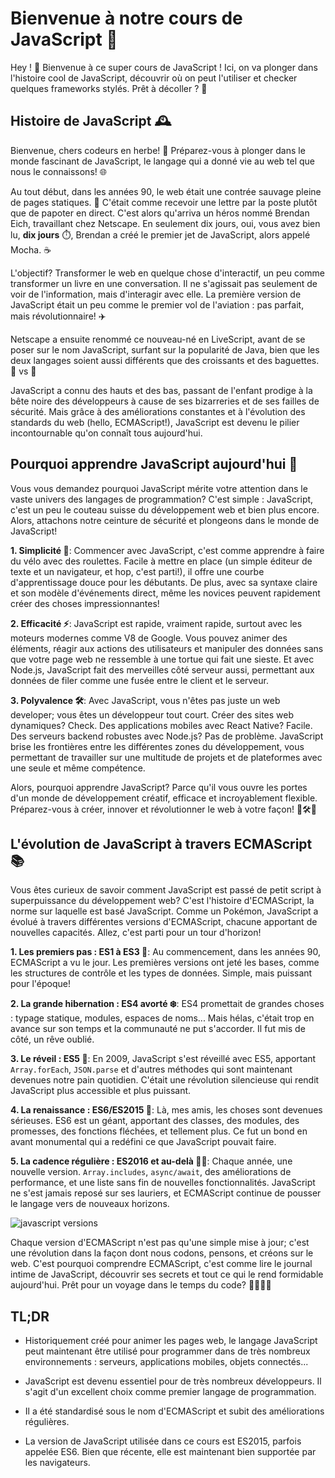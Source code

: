# Bienvenue à notre cours de JavaScript 🚀

Hey ! 👋 Bienvenue à ce super cours de JavaScript ! Ici, on va plonger dans l'histoire cool de JavaScript, découvrir où on peut l'utiliser et checker quelques frameworks stylés. Prêt à décoller ? 🌟

## Histoire de JavaScript 🕰️

Bienvenue, chers codeurs en herbe! 🌱 Préparez-vous à plonger dans le monde fascinant de JavaScript, le langage qui a donné vie au web tel que nous le connaissons! 🌐

Au tout début, dans les années 90, le web était une contrée sauvage pleine de pages statiques. 📜 C'était comme recevoir une lettre par la poste plutôt que de papoter en direct. C'est alors qu'arriva un héros nommé Brendan Eich, travaillant chez Netscape. En seulement dix jours, oui, vous avez bien lu, **dix jours** ⏱️, Brendan a créé le premier jet de JavaScript, alors appelé Mocha. ☕

L'objectif? Transformer le web en quelque chose d'interactif, un peu comme transformer un livre en une conversation. Il ne s'agissait pas seulement de voir de l'information, mais d'interagir avec elle. La première version de JavaScript était un peu comme le premier vol de l'aviation : pas parfait, mais révolutionnaire! ✈️

Netscape a ensuite renommé ce nouveau-né en LiveScript, avant de se poser sur le nom JavaScript, surfant sur la popularité de Java, bien que les deux langages soient aussi différents que des croissants et des baguettes. 🥐 vs 🥖

JavaScript a connu des hauts et des bas, passant de l'enfant prodige à la bête noire des développeurs à cause de ses bizarreries et de ses failles de sécurité. Mais grâce à des améliorations constantes et à l'évolution des standards du web (hello, ECMAScript!), JavaScript est devenu le pilier incontournable qu'on connaît tous aujourd'hui.

## Pourquoi apprendre JavaScript aujourd'hui 🤔

Vous vous demandez pourquoi JavaScript mérite votre attention dans le vaste univers des langages de programmation? C'est simple : JavaScript, c'est un peu le couteau suisse du développement web et bien plus encore. Alors, attachons notre ceinture de sécurité et plongeons dans le monde de JavaScript!

**1. Simplicité 🎨**: Commencer avec JavaScript, c'est comme apprendre à faire du vélo avec des roulettes. Facile à mettre en place (un simple éditeur de texte et un navigateur, et hop, c'est parti!), il offre une courbe d'apprentissage douce pour les débutants. De plus, avec sa syntaxe claire et son modèle d'événements direct, même les novices peuvent rapidement créer des choses impressionnantes!

**2. Efficacité ⚡**: JavaScript est rapide, vraiment rapide, surtout avec les moteurs modernes comme V8 de Google. Vous pouvez animer des éléments, réagir aux actions des utilisateurs et manipuler des données sans que votre page web ne ressemble à une tortue qui fait une sieste. Et avec Node.js, JavaScript fait des merveilles côté serveur aussi, permettant aux données de filer comme une fusée entre le client et le serveur.

**3. Polyvalence 🛠️**: Avec JavaScript, vous n'êtes pas juste un web developer; vous êtes un développeur tout court. Créer des sites web dynamiques? Check. Des applications mobiles avec React Native? Facile. Des serveurs backend robustes avec Node.js? Pas de problème. JavaScript brise les frontières entre les différentes zones du développement, vous permettant de travailler sur une multitude de projets et de plateformes avec une seule et même compétence.

Alors, pourquoi apprendre JavaScript? Parce qu'il vous ouvre les portes d'un monde de développement créatif, efficace et incroyablement flexible. Préparez-vous à créer, innover et révolutionner le web à votre façon! 🌟🛠️🚀

## L'évolution de JavaScript à travers ECMAScript 📚

Vous êtes curieux de savoir comment JavaScript est passé de petit script à superpuissance du développement web? C'est l'histoire d'ECMAScript, la norme sur laquelle est basé JavaScript. Comme un Pokémon, JavaScript a évolué à travers différentes versions d'ECMAScript, chacune apportant de nouvelles capacités. Allez, c'est parti pour un tour d'horizon!

**1. Les premiers pas : ES1 à ES3 🐣**: Au commencement, dans les années 90, ECMAScript a vu le jour. Les premières versions ont jeté les bases, comme les structures de contrôle et les types de données. Simple, mais puissant pour l'époque!

**2. La grande hibernation : ES4 avorté ❄️**: ES4 promettait de grandes choses : typage statique, modules, espaces de noms... Mais hélas, c'était trop en avance sur son temps et la communauté ne put s'accorder. Il fut mis de côté, un rêve oublié.

**3. Le réveil : ES5 🌅**: En 2009, JavaScript s'est réveillé avec ES5, apportant `Array.forEach`, `JSON.parse` et d'autres méthodes qui sont maintenant devenues notre pain quotidien. C'était une révolution silencieuse qui rendit JavaScript plus accessible et plus puissant.

**4. La renaissance : ES6/ES2015 🚀**: Là, mes amis, les choses sont devenues sérieuses. ES6 est un géant, apportant des classes, des modules, des promesses, des fonctions fléchées, et tellement plus. Ce fut un bond en avant monumental qui a redéfini ce que JavaScript pouvait faire.

**5. La cadence régulière : ES2016 et au-delà 🏃‍♂️**: Chaque année, une nouvelle version. `Array.includes`, `async/await`, des améliorations de performance, et une liste sans fin de nouvelles fonctionnalités. JavaScript ne s'est jamais reposé sur ses lauriers, et ECMAScript continue de pousser le langage vers de nouveaux horizons.

![javascript versions](https://user.oc-static.com/upload/2018/11/06/15415393346724_ECMAScript-releases.png)

Chaque version d'ECMAScript n'est pas qu'une simple mise à jour; c'est une révolution dans la façon dont nous codons, pensons, et créons sur le web. C'est pourquoi comprendre ECMAScript, c'est comme lire le journal intime de JavaScript, découvrir ses secrets et tout ce qui le rend formidable aujourd'hui. Prêt pour un voyage dans le temps du code? 🧭👨‍💻🚀

## TL;DR

- Historiquement créé pour animer les pages web, le langage JavaScript peut maintenant être utilisé pour programmer dans de très nombreux environnements : serveurs, applications mobiles, objets connectés...

- JavaScript est devenu essentiel pour de très nombreux développeurs. Il s'agit d'un excellent choix comme premier langage de programmation.

- Il a été standardisé sous le nom d'ECMAScript et subit des améliorations régulières.

- La version de JavaScript utilisée dans ce cours est ES2015, parfois appelée ES6. Bien que récente, elle est maintenant bien supportée par les navigateurs.
